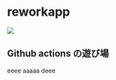 # reworkapp
![](https://github.com/horsewin/reworkapp/workflows/CI/badge.svg)

## Github actions の遊び場
eeee
aaaaa
deee
